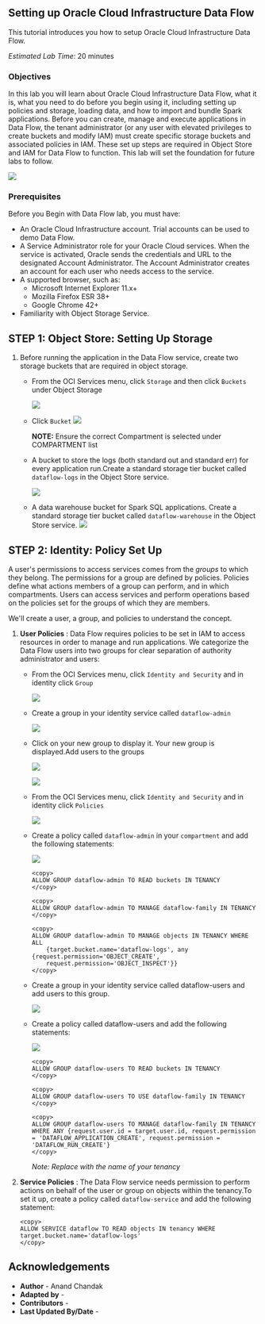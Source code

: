 
## Setting up Oracle Cloud Infrastructure Data Flow

This tutorial introduces you how to setup Oracle Cloud Infrastructure Data Flow.

*Estimated Lab Time*: 20 minutes

### Objectives

In this lab you will learn about Oracle Cloud Infrastructure Data Flow, what it is, what you need to do before you begin using it, including setting up policies and storage, loading data, and how to import and bundle Spark applications. Before you can create, manage and execute applications in Data Flow, the tenant administrator (or any user with elevated privileges to create buckets and modify IAM) must create specific storage buckets and associated policies in IAM. These set up steps are required in Object Store and IAM for Data Flow to function. This lab will set the foundation for future labs to follow.

  ![](../images/DF_Overview1.png " ")

### Prerequisites

Before you Begin with Data Flow lab, you must have:

* An Oracle Cloud Infrastructure account. Trial accounts can be used to demo Data Flow.
* A Service Administrator role for your Oracle Cloud services. When the service is activated, Oracle sends the credentials and URL to the designated Account Administrator. The Account Administrator creates an account for each user who needs access to the service.
* A supported browser, such as:
    * Microsoft Internet Explorer 11.x+
    * Mozilla Firefox ESR 38+
    * Google Chrome 42+
* Familiarity with Object Storage Service.



## **STEP 1**: Object Store: Setting Up Storage

1. Before running the application in the Data Flow service, create two storage buckets that are required in object storage.

    * From the OCI Services menu, click `Storage` and then click `Buckets` under Object Storage

       ![](../images/OBJECT-STORAGE001.png " ")

    * Click `Bucket`
       ![](../images/BUCKET001.png " ")

      **NOTE:** Ensure the correct Compartment is selected under COMPARTMENT list

    * A bucket to store the logs (both standard out and standard err) for every application run.Create a standard storage tier bucket called `dataflow-logs` in the Object Store service.

      ![](../images/CREATEBUCKET001.png " ")

    * A data warehouse bucket for Spark SQL applications. Create a standard storage tier bucket called `dataflow-warehouse` in the Object Store service.
        ![](../images/DATAWAREHOUSEBUCKET.png " ")

## **STEP 2**: Identity: Policy Set Up

A user's permissions to access services comes from the _groups_ to which they belong. The permissions for a group are defined by policies. Policies define what actions members of a group can perform, and in which compartments. Users can access services and perform operations based on the policies set for the groups of which they are members.

We'll create a user, a group, and policies to understand the concept.


1. **User Policies** : Data Flow requires policies to be set in IAM to access resources in order to manage and run applications. We categorize the Data Flow users into two groups for clear separation of authority administrator and users:

    * From the OCI Services menu, click `Identity and Security` and in identity click `Group`

        ![](../images/Groups001.png " ")

    * Create a group in your identity service called `dataflow-admin`

        ![](../images/DataflowAdminUser.png " ")

    * Click on your new group to display it. Your new group is displayed.Add users to the groups

        ![](../images/AddUsertoDFAdminGroup.png " ")

        ![](../images/AddUsers.png " ")

    * From the OCI Services menu, click `Identity and Security` and in identity click `Policies`

        ![](../images/Policies001.png " ")    

    * Create a policy called `dataflow-admin` in your `compartment` and add the following statements:

       ![](../images/CreateDFAdminPolicy.png " ")  

      ```
      <copy>
      ALLOW GROUP dataflow-admin TO READ buckets IN TENANCY
      </copy>
      ```

      ```
      <copy>
      ALLOW GROUP dataflow-admin TO MANAGE dataflow-family IN TENANCY
      </copy>
      ```
      ```
      <copy>
      ALLOW GROUP dataflow-admin TO MANAGE objects IN TENANCY WHERE ALL
          {target.bucket.name='dataflow-logs', any {request.permission='OBJECT_CREATE',
          request.permission='OBJECT_INSPECT'}}
      </copy>
      ```
    * Create a group in your identity service called dataflow-users and add users to this group.

      ![](../images/DFUserGroup.png " ")

    * Create a policy called dataflow-users and add the following statements:

      ![](../images/dfcreateuserspolicies.png " ")

      ```
      <copy>
      ALLOW GROUP dataflow-users TO READ buckets IN TENANCY
      </copy>
      ```
      ```
      <copy>
      ALLOW GROUP dataflow-users TO USE dataflow-family IN TENANCY
      </copy>
      ```
      ```
      <copy>
      ALLOW GROUP dataflow-users TO MANAGE dataflow-family IN TENANCY WHERE ANY {request.user.id = target.user.id, request.permission = 'DATAFLOW_APPLICATION_CREATE', request.permission = 'DATAFLOW_RUN_CREATE'}
      </copy>
      ```
      *Note: Replace <tenancy> with the name of your tenancy*

2. **Service Policies** : The Data Flow service needs permission to perform actions on behalf of the user or group on objects within the tenancy.To set it up, create a policy called `dataflow-service` and add the following statement:

      ```
      <copy>
      ALLOW SERVICE dataflow TO READ objects IN tenancy WHERE target.bucket.name='dataflow-logs'
      </copy>
      ```

## Acknowledgements

- **Author** - Anand Chandak
- **Adapted by** -  
- **Contributors** -
- **Last Updated By/Date** -

